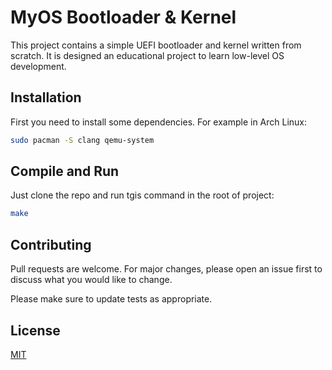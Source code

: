 # MyOS Bootloader & Kernel

This project contains a simple UEFI bootloader and kernel written from scratch. It is designed an educational project to learn low-level OS development.

## Installation

First you need to install some dependencies. For example in Arch Linux:

```bash
sudo pacman -S clang qemu-system
```

## Compile and Run

Just clone the repo and run tgis command in the root of project:

```bash
make
```

## Contributing

Pull requests are welcome. For major changes, please open an issue first
to discuss what you would like to change.

Please make sure to update tests as appropriate.

## License

[MIT](https://choosealicense.com/licenses/mit/)
